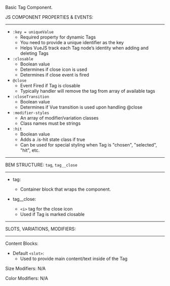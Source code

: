 Basic Tag Component. 

JS COMPONENT PROPERTIES & EVENTS: 
___
 
* `:key = uniqueValue`
  * Required property for dynamic Tags   
  * You need to provide a unique identifier as the key 
  * Helps VueJS track each Tag node’s identity when adding and deleting Tags
* `:closable`
  * Boolean value 
  * Determines if close icon is used 
  * Determines if close event is fired
* `@close`
  * Event Fired if Tag is closable
  * Typically handler will remove the tag from array of available tags   
* `:closeTransition`
  * Boolean value 
  * Determines if Vue transition is used upon handling @close   
* `:modifier-styles`
  * An array of modifier/variation classes 
  * Class names must be strings
* `:hit`
  * Boolean value 
  * Adds a .is-hit state class if true 
  * Can be used for special styling when Tag is "chosen", "selected", "hit", etc.   


___
BEM STRUCTURE: `tag`, `tag__close`
___

* tag:
  * Container block that wraps the component.   

* tag__close:
  * `<i>` tag for the close icon
  * Used if Tag is marked closable   

___
SLOTS, VARIATIONS, MODIFIERS:
___

Content Blocks: 
* Default `<slot>`:
  * Used to provide main content/text inside of the Tag 

Size Modifiers: N/A 

Color Modifiers: N/A